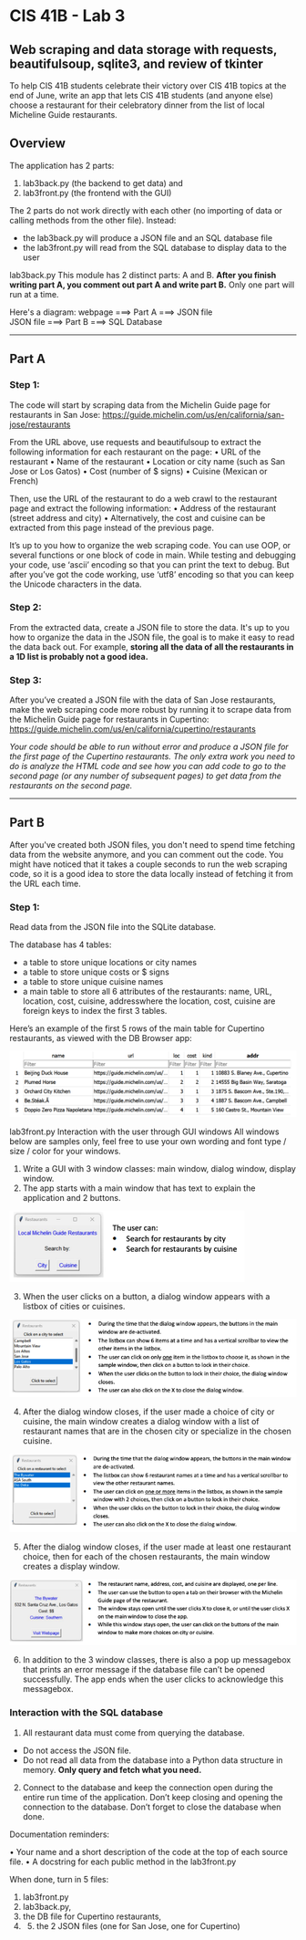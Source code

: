 # CIS 41B - Lab 3
## Web scraping and data storage with requests, beautifulsoup, sqlite3, and review of tkinter

To help CIS 41B students celebrate their victory over CIS 41B topics at the end of June, write an app that lets CIS 41B students (and anyone else) choose a restaurant for their celebratory dinner from the list of local Micheline Guide restaurants.

## Overview
The application has 2 parts: 
1. lab3back.py (the backend to get data) and  
2. lab3front.py (the frontend with the GUI)  

The 2 parts do not work directly with each other (no importing of data or calling methods from the other file).
Instead: 
- the lab3back.py will produce a JSON file and an SQL database file
- the lab3front.py will read from the SQL database to display data to the user
  
lab3back.py
This module has 2 distinct parts: A and B. 
**After you finish writing part A, you comment out part A and write part B.**
Only one part will run at a time.

Here's a diagram: 
webpage ===> Part A ===> JSON file  
JSON file ===> Part B ===> SQL Database  

---
## Part A
### Step 1: 
The code will start by scraping data from the Michelin Guide page for restaurants in San Jose:
https://guide.michelin.com/us/en/california/san-jose/restaurants

From the URL above, use requests and beautifulsoup to extract the following information for each restaurant on the page:
• URL of the restaurant
• Name of the restaurant
• Location or city name (such as San Jose or Los Gatos)
• Cost (number of $ signs)
• Cuisine (Mexican or French)

Then, use the URL of the restaurant to do a web crawl to the restaurant page and extract the following information:
• Address of the restaurant (street address and city)
• Alternatively, the cost and cuisine can be extracted from this page instead of the previous page.

It’s up to you how to organize the web scraping code. You can use OOP, or several functions or one block of code in main. 
While testing and debugging your code, use ‘ascii’ encoding so that you can print the text to debug. 
But after you’ve got the code working, use ‘utf8’ encoding so that you can keep the Unicode characters in the data.

### Step 2: 
From the extracted data, create a JSON file to store the data.
It's up to you how to organize the data in the JSON file, the goal is to make it easy to read the data back out.
For example, **storing all the data of all the restaurants in a 1D list is probably not a good idea.**

### Step 3: 
After you’ve created a JSON file with the data of San Jose restaurants, make the web scraping code more robust by running it to scrape data from the Michelin Guide page for restaurants in Cupertino:
https://guide.michelin.com/us/en/california/cupertino/restaurants

*Your code should be able to run without error and produce a JSON file for the first page of the Cupertino restaurants.
The only extra work you need to do is analyze the HTML code and see how you can add code to go to the second page (or any number of subsequent pages) to get data from the restaurants on the second page.*

---
## Part B
After you've created both JSON files, you don't need to spend time fetching data from the website anymore, and you can comment out the code. You might have noticed that it takes a couple seconds to run the web scraping code, so it is a
good idea to store the data locally instead of fetching it from the URL each time.

### Step 1: 
Read data from the JSON file into the SQLite database.

The database has 4 tables:
- a table to store unique locations or city names
- a table to store unique costs or $ signs
- a table to store unique cuisine names
- a main table to store all 6 attributes of the restaurants: name, URL, location, cost, cuisine, addresswhere the location, cost, cuisine are foreign keys to index the first 3 tables.

Here’s an example of the first 5 rows of the main table for Cupertino restaurants, as viewed with the DB Browser app:

![Alt Text](tablesample.png)

lab3front.py
Interaction with the user through GUI windows
All windows below are samples only, feel free to use your own wording and font type / size / color for your windows.
1. Write a GUI with 3 window classes: main window, dialog window, display window.
2. The app starts with a main window that has text to explain the application and 2 buttons.

![Alt Text](gui1.png)

3. When the user clicks on a button, a dialog window appears with a listbox of cities or cuisines.

![Alt Text](gui2.png)

4. After the dialog window closes, if the user made a choice of city or cuisine, the main window creates a dialog
window with a list of restaurant names that are in the chosen city or specialize in the chosen cuisine.

![Alt Text](gui3.png)

5. After the dialog window closes, if the user made at least one restaurant choice, then for each of the chosen restaurants, the main window creates a display window.

![Alt Text](gui4.png)

6. In addition to the 3 window classes, there is also a pop up messagebox that prints an error message if the database
file can’t be opened successfully. The app ends when the user clicks to acknowledge this messagebox.

### Interaction with the SQL database
1. All restaurant data must come from querying the database.
- Do not access the JSON file.
- Do not read all data from the database into a Python data structure in memory. **Only query and fetch what you need.**
2. Connect to the database and keep the connection open during the entire run time of the application. Don’t keep closing and opening the connection to the database. Don’t forget to close the database when done.

Documentation reminders:

• Your name and a short description of the code at the top of each source file.
• A docstring for each public method in the lab3front.py

When done, turn in 5 files: 
1. lab3front.py 
2. lab3back.py, 
3. the DB file for Cupertino restaurants, 
4. 5. the 2 JSON files (one for San Jose, one for Cupertino)